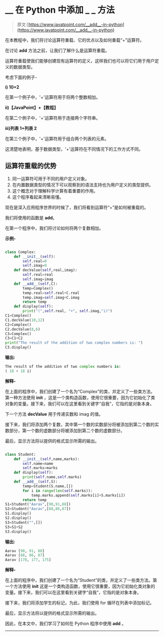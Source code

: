 # __ 在 Python 中添加 _ _ 方法

> 原文:[https://www.javatpoint.com/__add__-in-python](https://www.javatpoint.com/__add__-in-python)

在本教程中，我们将讨论运算符重载、它的优点以及如何重载“+”运算符。

在讨论 __add__ 方法之前，让我们了解什么是运算符重载。

运算符重载使我们能够创建现有运算符的定义，这样我们也可以将它们用于用户定义的数据类型。

考虑下面的例子-

**i) 10+2**

在第一个例子中，'+'运算符用于将两个整数相加。

**ii)【JavaPoint】+【教程】**

在第二个例子中，'+'运算符用于连接两个字符串。

**iii)列表 1+列表 2**

在第三个例子中，'+'运算符用于组合两个列表的元素。

这清楚地表明，基于数据类型，'+'运算符在不同情况下的工作方式不同。

## 运算符重载的优势

1.  同一运算符可用于不同的用户定义对象。
2.  在内置数据类型的情况下可以观察到的语法支持也为用户定义的类型提供。
3.  这个概念对于理解科学计算有着重要的作用。
4.  这个程序看起来清晰易懂。

现在是深入应用程序世界的时候了，我们将看到运算符“+”是如何被重载的。

我们将使用的函数是 __add__。

在第一个程序中，我们将讨论如何将两个复数相加。

**示例-**

```py

class Complex:
    def __init__(self):
        self.real=0
        self.imag=0
    def decValue(self,real,imag):
        self.real=real
        self.imag=imag
    def __add__(self,C):
        temp=Complex()
        temp.real=self.real+C.real
        temp.imag=self.imag+C.imag
        return temp
    def display(self):
        print("(",self.real, "+", self.imag,"i)")
C1=Complex()
C1.decValue(10,12)
C2=Complex()
C2.decValue(8,6)
C3=Complex()
C3=C1+C2
print("The result of the addition of two complex numbers is: ")
C3.display()

```

**输出:**

```py
The result of the addition of two complex numbers is: 
( 18 + 18 i)

```

**解释-**

在上面的程序中，我们创建了一个名为“Complex”的类，并定义了一些类方法。第一种方法使用 **__init__** ，这是一个类构造函数，使用它很重要，因为它初始化了类对象的变量。接下来，我们可以在这里看到关键字“自我”，它指的是对象本身。

下一个方法 **decValue** 用于传递实数和 imag 的值。

接下来，我们将添加两个复数，其中第一个数的实数部分将被添加到第二个数的实数部分，第一个数的虚数部分将被添加到第二个数的虚数部分。

最后，显示方法将以提供的格式显示所需的输出。

```py

class Student:
    def __init__(self,name,marks):
        self.name=name
        self.marks=marks
    def display(self):
        print(self.name,self.marks)
    def __add__(self,S):
        temp=Student(S.name,[])
        for i in range(len(self.marks)):
            temp.marks.append(self.marks[i]+S.marks[i])
        return temp
S1=Student("Aarav",[90,91,88])
S2=Student("Aarav",[88,86,87])
S1.display()
S2.display()
S3=Student("",[])
S3=S1+S2
S3.display()

```

**输出:**

```py
Aarav [90, 91, 88]
Aarav [88, 86, 87]
Aarav [178, 177, 175]

```

**解释-**

在上面的程序中，我们创建了一个名为“Student”的类，并定义了一些类方法。第一个方法使用 __init__ 这是一个类构造函数，使用它很重要，因为它初始化类对象的变量。接下来，我们可以在这里看到关键字“自我”，它指的是对象本身。

接下来，我们将添加学生的标记，为此，我们使用 for 循环在列表中添加标记。

最后，显示方法将以提供的格式显示所需的输出。

因此，在本文中，我们学习了如何在 Python 程序中使用 **__add__** 。

* * *